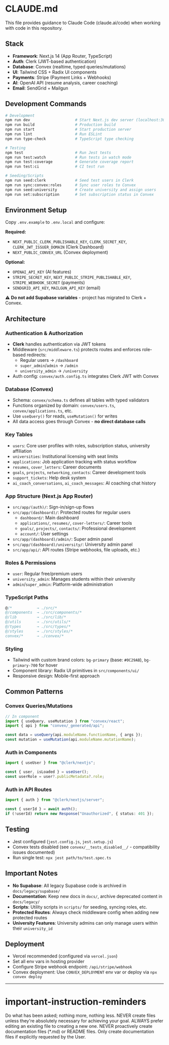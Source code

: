 # CLAUDE.md

This file provides guidance to Claude Code (claude.ai/code) when working with code in this repository.

## Stack

- **Framework**: Next.js 14 (App Router, TypeScript)
- **Auth**: Clerk (JWT-based authentication)
- **Database**: Convex (realtime, typed queries/mutations)
- **UI**: Tailwind CSS + Radix UI components
- **Payments**: Stripe (Payment Links + Webhooks)
- **AI**: OpenAI API (resume analysis, career coaching)
- **Email**: SendGrid + Mailgun

## Development Commands

```bash
# Development
npm run dev                    # Start Next.js dev server (localhost:3000)
npm run build                  # Production build
npm run start                  # Start production server
npm run lint                   # Run ESLint
npm run type-check             # TypeScript type checking

# Testing
npm test                       # Run Jest tests
npm run test:watch             # Run tests in watch mode
npm run test:coverage          # Generate coverage report
npm run test:ci                # CI test run

# Seeding/Scripts
npm run seed:clerk             # Seed test users in Clerk
npm run sync:convex:roles      # Sync user roles to Convex
npm run seed:university        # Create university and assign users
npm run set:subscription       # Set subscription status in Convex
```

## Environment Setup

Copy `.env.example` to `.env.local` and configure:

**Required:**
- `NEXT_PUBLIC_CLERK_PUBLISHABLE_KEY`, `CLERK_SECRET_KEY`, `CLERK_JWT_ISSUER_DOMAIN` (Clerk Dashboard)
- `NEXT_PUBLIC_CONVEX_URL` (Convex deployment)

**Optional:**
- `OPENAI_API_KEY` (AI features)
- `STRIPE_SECRET_KEY`, `NEXT_PUBLIC_STRIPE_PUBLISHABLE_KEY`, `STRIPE_WEBHOOK_SECRET` (payments)
- `SENDGRID_API_KEY`, `MAILGUN_API_KEY` (email)

⚠️ **Do not add Supabase variables** - project has migrated to Clerk + Convex.

## Architecture

### Authentication & Authorization
- **Clerk** handles authentication via JWT tokens
- Middleware (`src/middleware.ts`) protects routes and enforces role-based redirects:
  - Regular users → `/dashboard`
  - `super_admin`/`admin` → `/admin`
  - `university_admin` → `/university`
- Auth config: `convex/auth.config.ts` integrates Clerk JWT with Convex

### Database (Convex)
- Schema: `convex/schema.ts` defines all tables with typed validators
- Functions organized by domain: `convex/users.ts`, `convex/applications.ts`, etc.
- Use `useQuery()` for reads, `useMutation()` for writes
- All data access goes through Convex - **no direct database calls**

### Key Tables
- `users`: Core user profiles with roles, subscription status, university affiliation
- `universities`: Institutional licensing with seat limits
- `applications`: Job application tracking with status workflow
- `resumes`, `cover_letters`: Career documents
- `goals`, `projects`, `networking_contacts`: Career development tools
- `support_tickets`: Help desk system
- `ai_coach_conversations`, `ai_coach_messages`: AI coaching chat history

### App Structure (Next.js App Router)
- `src/app/(auth)/`: Sign-in/sign-up flows
- `src/app/(dashboard)/`: Protected routes for regular users
  - `dashboard/`: Main dashboard
  - `applications/`, `resumes/`, `cover-letters/`: Career tools
  - `goals/`, `projects/`, `contacts/`: Professional development
  - `account/`: User settings
- `src/app/(dashboard)/admin/`: Super admin panel
- `src/app/(dashboard)/university/`: University admin panel
- `src/app/api/`: API routes (Stripe webhooks, file uploads, etc.)

### Roles & Permissions
- `user`: Regular free/premium users
- `university_admin`: Manages students within their university
- `admin`/`super_admin`: Platform-wide administration

### TypeScript Paths
```typescript
@/*           → ./src/*
@/components  → ./src/components/*
@/lib         → ./src/lib/*
@/utils       → ./src/utils/*
@/types       → ./src/types/*
@/styles      → ./src/styles/*
convex/*      → ./convex/*
```

### Styling
- Tailwind with custom brand colors: `bg-primary` (base: `#0C29AB`), `bg-primary-700` for hover
- Component library: Radix UI primitives in `src/components/ui/`
- Responsive design: Mobile-first approach

## Common Patterns

### Convex Queries/Mutations
```typescript
// In component
import { useQuery, useMutation } from "convex/react";
import { api } from "convex/_generated/api";

const data = useQuery(api.moduleName.functionName, { args });
const mutation = useMutation(api.moduleName.mutationName);
```

### Auth in Components
```typescript
import { useUser } from "@clerk/nextjs";

const { user, isLoaded } = useUser();
const userRole = user?.publicMetadata?.role;
```

### Auth in API Routes
```typescript
import { auth } from "@clerk/nextjs/server";

const { userId } = await auth();
if (!userId) return new Response("Unauthorized", { status: 401 });
```

## Testing

- Jest configured (`jest.config.js`, `jest.setup.js`)
- Convex tests disabled (see `convex/__tests_disabled__/` - compatibility issues documented)
- Run single test: `npx jest path/to/test.spec.ts`

## Important Notes

- **No Supabase**: All legacy Supabase code is archived in `docs/legacy/supabase/`
- **Documentation**: Keep new docs in `docs/`, archive deprecated content in `docs/legacy/`
- **Scripts**: Utility scripts in `scripts/` for seeding, syncing roles, etc.
- **Protected Routes**: Always check middleware config when adding new protected routes
- **University Features**: University admins can only manage users within their `university_id`

## Deployment

- Vercel recommended (configured via `vercel.json`)
- Set all env vars in hosting provider
- Configure Stripe webhook endpoint: `/api/stripe/webhook`
- Convex deployment: Use `CONVEX_DEPLOYMENT` env var or deploy via `npx convex deploy`

---

# important-instruction-reminders
Do what has been asked; nothing more, nothing less.
NEVER create files unless they're absolutely necessary for achieving your goal.
ALWAYS prefer editing an existing file to creating a new one.
NEVER proactively create documentation files (*.md) or README files. Only create documentation files if explicitly requested by the User.
